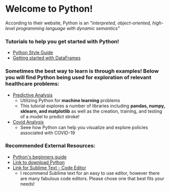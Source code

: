 # Welcome to Python! 

According to their website, Python is an *"interpreted, object-oriented, high-level programming language with dynamic semantics"*

### Tutorials to help you get started with Python! 
  * [Python Style Guide](https://bjm009.github.io/HealthAnalyticsToolkit/python/styleguide)
  * [Getting started with DataFrames](https://bjm009.github.io/HealthAnalyticsToolkit/python/dataframes)
  
### Sometimes the best way to learn is through examples! Below you will find Python being used for exploration of relevant healthcare problems:     
  * [Predictive Analysis](https://bjm009.github.io/HealthAnalyticsToolkit/python/python_predictive_analysis)
     * Utilizing Python for **machine learning** problems
     * This tutorial explores a number of libraries including **pandas, numpy, sklearn, and matplotlib** as well as the creation, training,   and testing of a model to predict stroke! 
  * [Covid Analysis](https://bjm009.github.io/HealthAnalyticsToolkit/python/python_covid)
      * Seee how Python can help you visualize and explore policies associated with COVID-19
 
### Recommended External Resources: 
 * [Python's beginners guide](https://www.python.org/about/gettingstarted/)
 * [Link to download Python](https://www.python.org/downloads/)
 * [Link for Sublime Text - Code Editor](http://www.sublimetext.com)
     * I recommend Sublime text for an easy to use editor, however there are many fabulous code editors. Please chose one that best fits your needs! 
